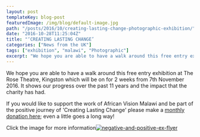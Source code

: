 ```yaml
---
layout: post
templateKey: blog-post
featuredImage: /img/blog/default-image.jpg
path: "/posts/2016/10/creating-lasting-change-photographic-exhibition/"
date: "2016-10-28T11:25:04Z"
title: "‘CREATING LASTING CHANGE’                                                   Photographic exhibition"
categories: ["News from the UK"]
tags: ["exhibition", "malawi", "Photographic"]
excerpt: "We hope you are able to have a walk around this free entry exhibition at The Rose Theatre, Kingston..."
---
```


We hope you are able to have a walk around this free entry exhibition at The Rose Theatre, Kingston which will be on for 2 weeks from 7th November 2016\. It shows our progress over the past 11 years and the impact that the charity has had.

If you would like to support the work of African Vision Malawi and be part of the positive journey of 'Creating Lasting Change' please make a [monthly donation here](https://www.charitycheckout.co.uk/1113786/); even a little goes a long way!

Click the image for more information[![negative-and-positive-ex-flyer](https://www.africanvision.org.uk/africa-vision-news/wp-content/uploads/2016/10/Negative-and-Positive-Ex-Flyer-300x211.jpg)](https://www.africanvision.org.uk/africa-vision-news/wp-content/uploads/2016/10/Negative-and-Positive-Ex-Flyer.jpg)